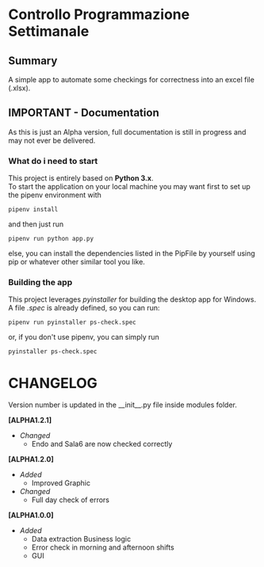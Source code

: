 # Controllo Programmazione Settimanale
## Summary  
A simple app to automate some checkings for correctness into an excel file (.xlsx).


## IMPORTANT - Documentation
As this is just an Alpha version, full documentation is still in progress and may not ever be delivered.


### What do i need to start
This project is entirely based on **Python 3.x**.  
To start the application on your local machine you may want first to set up the pipenv environment with
```
pipenv install
```
and then just run
```
pipenv run python app.py
```

else, you can install the dependencies listed in the PipFile by yourself using pip or whatever other similar tool you like.

### Building the app
This project leverages *pyinstaller* for building the desktop app for Windows.
A file *.spec* is already defined, so you can run:

```
pipenv run pyinstaller ps-check.spec
```

or, if you don't use pipenv, you can simply run
```
pyinstaller ps-check.spec
```


# CHANGELOG
Version number is updated in the \_\_init\_\_.py file inside modules folder. 

**[ALPHA1.2.1]** 
  - *Changed*
    - Endo and Sala6 are now checked correctly

**[ALPHA1.2.0]**  
- *Added*
  - Improved Graphic 
- *Changed*
  - Full day check of errors

**[ALPHA1.0.0]**  
- *Added*
  - Data extraction Business logic
  - Error check in morning and afternoon shifts
  - GUI 